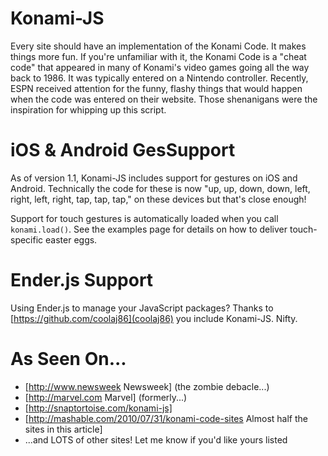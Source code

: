 Konami-JS
=========

Every site should have an implementation of the Konami Code. It makes things more fun. If you're unfamiliar with it, the Konami Code is a "cheat code" that appeared in many of Konami's video games going all the way back to 1986.  It was typically entered on a Nintendo controller. Recently, ESPN received attention for the funny, flashy things that would happen when the code was entered on their website. Those shenanigans were the inspiration for whipping up this script.


iOS & Android GesSupport
=====================

As of version 1.1, Konami-JS includes support for gestures on iOS and Android.  Technically the code for these is now "up, up, down, down, left, right, left, right, tap, tap, tap," on these devices but that's close enough!

Support for touch gestures is automatically loaded when you call `konami.load()`.  See the examples page for details on how to deliver touch-specific easter eggs.

Ender.js Support
================

Using Ender.js to manage your JavaScript packages? Thanks to [https://github.com/coolaj86](coolaj86) you include Konami-JS. Nifty.

As Seen On...
=============

  * [http://www.newsweek Newsweek] (the zombie debacle...)
  * [http://marvel.com Marvel] (formerly...)
  * [http://snaptortoise.com/konami-js]
  * [http://mashable.com/2010/07/31/konami-code-sites Almost half the sites in this article]
  * ...and LOTS of other sites! Let me know if you'd like yours listed